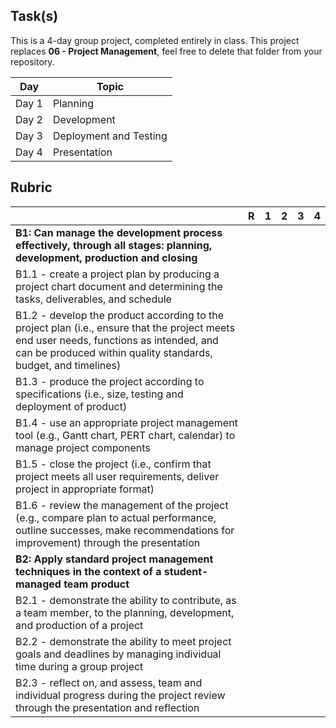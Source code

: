 Task(s)
-------

This is a 4-day group project, completed entirely in class.  This project replaces **06 - Project Management**, feel free to delete that folder from your repository.

| Day   | Topic |
| ---   | ----- |
| Day 1 | Planning |
| Day 2 | Development |
| Day 3 | Deployment and Testing |
| Day 4 | Presentation |

Rubric
------
|  | R | 1 | 2 | 3 | 4 |
|---| --- | --- | --- | --- | --- |
| **B1: Can manage the development process effectively, through all stages: planning, development, production and closing** | | | | | |
| B1.1 - create a project plan by producing a project chart document and determining the tasks, deliverables, and schedule | | | | | |
| B1.2 - develop the product according to the project plan (i.e., ensure that the project meets end user needs, functions as intended, and can be produced within quality standards, budget, and timelines) | | | | | |
| B1.3 - produce the project according to specifications (i.e., size, testing and deployment of product) | | | | | |
| B1.4 - use an appropriate project management tool (e.g., Gantt chart, PERT chart, calendar) to manage project components | | | | | |
| B1.5 - close the project (i.e., confirm that project meets all user requirements, deliver project in appropriate format) | | | | | |
| B1.6 - review the management of the project (e.g., compare plan to actual performance, outline successes, make recommendations for improvement) through the presentation | | | | | |
| **B2: Apply standard project management techniques in the context of a student-managed team product** | | | | | |
| B2.1 - demonstrate the ability to contribute, as a team member, to the planning, development, and production of a project | | | | | |
| B2.2 - demonstrate the ability to meet project goals and deadlines by managing individual time during a group project | | | | | |
| B2.3 - reflect on, and assess, team and individual progress during the project review through the presentation and reflection | | | | | |
